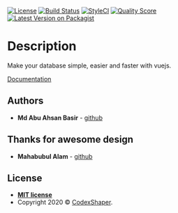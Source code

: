 [![License](http://img.shields.io/:license-mit-blue.svg?style=flat-square)](http://badges.mit-license.org)
[![Build Status](https://travis-ci.org/Codexshaper/laravel-database-manager.svg?branch=master)](https://travis-ci.org/Codexshaper/laravel-database-manager)
[![StyleCI](https://github.styleci.io/repos/231362004/shield?branch=master)](https://github.styleci.io/repos/231362004)
[![Quality Score](https://img.shields.io/scrutinizer/g/Codexshaper/laravel-database-manager.svg?style=flat-square)](https://scrutinizer-ci.com/g/Codexshaper/laravel-database-manager)
[![Latest Version on Packagist](https://img.shields.io/packagist/v/Codexshaper/laravel-database-manager.svg?style=flat-square)](https://packagist.org/packages/Codexshaper/laravel-database-manager)

# Description
Make your database simple, easier and faster with vuejs.

[Documentation](https://codexshaper.github.io/docs/laravel-database-manager/)

## Authors

* **Md Abu Ahsan Basir** - [github](https://github.com/maab16)

## Thanks for awesome design
* **Mahabubul Alam** - [github](https://github.com/mahabubul1)

## License

- **[MIT license](http://opensource.org/licenses/mit-license.php)**
- Copyright 2020 © <a href="https://github.com/Codexshaper/laravel-database-manager/blob/master/LICENSE" target="_blank">CodexShaper</a>.
